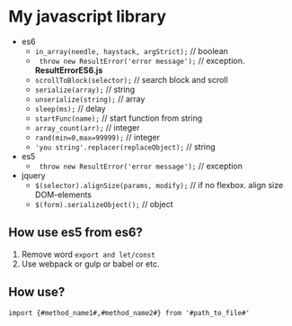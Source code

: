 # My javascript library

* es6
    * ``` in_array(needle, haystack, argStrict); ``` // boolean 
    * ` throw new ResultError('error message');`  // exception. **ResultErrorES6.js**
    * ` scrollToBlock(selector); ` // search block and scroll
    * ` serialize(array); ` // string
    * ` unserialize(string); ` // array
    * ` sleep(ms); ` // delay
    * ` startFunc(name); ` // start function from string
    * ` array_count(arr); ` // integer
    * ` rand(min=0,max=99999); ` // integer
    * ` 'you string'.replacer(replaceObject); ` // string
* es5
    * ` throw new ResultError('error message');`  // exception
* jquery
    * ``` $(selector).alignSize(params, modify); ``` // if no flexbox. align size DOM-elements
    * `` $(form).serializeObject(); `` // object
    
## How use es5 from es6?

1. Remove word ```export and let/const```
1. Use webpack or gulp or babel or etc.

## How use?

``import {#method_name1#,#method_name2#} from '#path_to_file#' ``